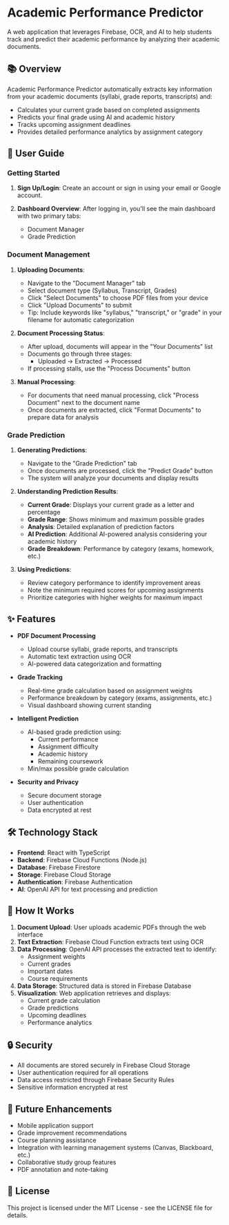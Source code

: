 # Academic Performance Predictor

A web application that leverages Firebase, OCR, and AI to help students track and predict their academic performance by analyzing their academic documents.

## 📚 Overview

Academic Performance Predictor automatically extracts key information from your academic documents (syllabi, grade reports, transcripts) and:

- Calculates your current grade based on completed assignments
- Predicts your final grade using AI and academic history
- Tracks upcoming assignment deadlines
- Provides detailed performance analytics by assignment category

## 📱 User Guide

### Getting Started

1. **Sign Up/Login**: Create an account or sign in using your email or Google account.

2. **Dashboard Overview**: After logging in, you'll see the main dashboard with two primary tabs:
   - Document Manager
   - Grade Prediction

### Document Management

1. **Uploading Documents**:
   - Navigate to the "Document Manager" tab
   - Select document type (Syllabus, Transcript, Grades)
   - Click "Select Documents" to choose PDF files from your device
   - Click "Upload Documents" to submit
   - Tip: Include keywords like "syllabus," "transcript," or "grade" in your filename for automatic categorization

2. **Document Processing Status**:
   - After upload, documents will appear in the "Your Documents" list
   - Documents go through three stages:
     - Uploaded → Extracted → Processed
   - If processing stalls, use the "Process Documents" button

3. **Manual Processing**:
   - For documents that need manual processing, click "Process Document" next to the document name
   - Once documents are extracted, click "Format Documents" to prepare data for analysis

### Grade Prediction

1. **Generating Predictions**:
   - Navigate to the "Grade Prediction" tab
   - Once documents are processed, click the "Predict Grade" button
   - The system will analyze your documents and display results

2. **Understanding Prediction Results**:
   - **Current Grade**: Displays your current grade as a letter and percentage
   - **Grade Range**: Shows minimum and maximum possible grades
   - **Analysis**: Detailed explanation of prediction factors
   - **AI Prediction**: Additional AI-powered analysis considering your academic history
   - **Grade Breakdown**: Performance by category (exams, homework, etc.)

3. **Using Predictions**:
   - Review category performance to identify improvement areas
   - Note the minimum required scores for upcoming assignments
   - Prioritize categories with higher weights for maximum impact

## ✨ Features

- **PDF Document Processing**
  - Upload course syllabi, grade reports, and transcripts
  - Automatic text extraction using OCR
  - AI-powered data categorization and formatting

- **Grade Tracking**
  - Real-time grade calculation based on assignment weights
  - Performance breakdown by category (exams, assignments, etc.)
  - Visual dashboard showing current standing

- **Intelligent Prediction**
  - AI-based grade prediction using:
    - Current performance
    - Assignment difficulty
    - Academic history
    - Remaining coursework
  - Min/max possible grade calculation

- **Security and Privacy**
  - Secure document storage
  - User authentication
  - Data encrypted at rest

## 🛠️ Technology Stack

- **Frontend**: React with TypeScript
- **Backend**: Firebase Cloud Functions (Node.js)
- **Database**: Firebase Firestore
- **Storage**: Firebase Cloud Storage
- **Authentication**: Firebase Authentication
- **AI**: OpenAI API for text processing and prediction

## 🧠 How It Works

1. **Document Upload**: User uploads academic PDFs through the web interface
2. **Text Extraction**: Firebase Cloud Function extracts text using OCR
3. **Data Processing**: OpenAI API processes the extracted text to identify:
   - Assignment weights
   - Current grades
   - Important dates
   - Course requirements
4. **Data Storage**: Structured data is stored in Firebase Database
5. **Visualization**: Web application retrieves and displays:
   - Current grade calculation
   - Grade predictions
   - Upcoming deadlines
   - Performance analytics

## 🔒 Security

- All documents are stored securely in Firebase Cloud Storage
- User authentication required for all operations
- Data access restricted through Firebase Security Rules
- Sensitive information encrypted at rest

## 🚀 Future Enhancements

- Mobile application support
- Grade improvement recommendations
- Course planning assistance
- Integration with learning management systems (Canvas, Blackboard, etc.)
- Collaborative study group features
- PDF annotation and note-taking

## 📄 License

This project is licensed under the MIT License - see the LICENSE file for details.